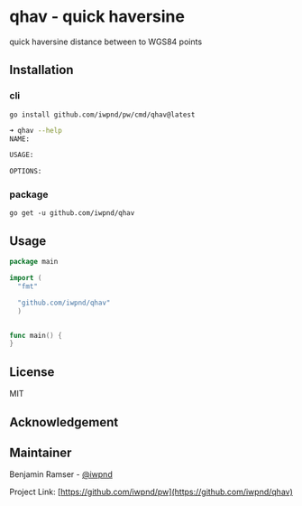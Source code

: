 # qhav - quick haversine

quick haversine distance between to WGS84 points

## Installation

### cli

```
go install github.com/iwpnd/pw/cmd/qhav@latest
```

```bash
➜ qhav --help
NAME:

USAGE:

OPTIONS:
```

### package

```
go get -u github.com/iwpnd/qhav
```

## Usage

```go
package main

import (
  "fmt"

  "github.com/iwpnd/qhav"
  )


func main() {
}
```

## License

MIT

## Acknowledgement

## Maintainer

Benjamin Ramser - [@iwpnd](https://github.com/iwpnd)

Project Link: [https://github.com/iwpnd/pw](https://github.com/iwpnd/qhav)
